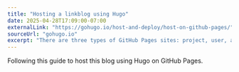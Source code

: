 ```yaml
---
title: "Hosting a linkblog using Hugo"
date: 2025-04-28T17:09:00-07:00
externalLink: "https://gohugo.io/host-and-deploy/host-on-github-pages/"
sourceUrl: "gohugo.io"
excerpt: "There are three types of GitHub Pages sites: project, user, and organization. Project sites are connected to a specific project hosted on GitHub. User and organization sites are connected to a specific account on GitHub.com."
---
```


Following this guide to host this blog using Hugo on GitHub Pages.